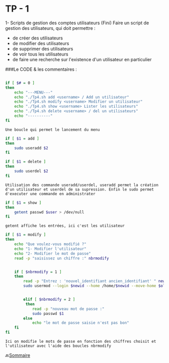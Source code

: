 
# TP - 1


1- Scripts de gestion des comptes utilisateurs (Fini)
Faire un script de gestion des utilisateurs, qui doit permettre :

* de créer des utilisateurs
* de modifier des utilisateurs
* de supprimer des utilisateurs
* de voir tous les utilisateurs
* de faire une recherche sur l'existence d'un utilisateur en particulier









 ###Le CODE & les commentaires :


```bash

if [ $# = 0 ]
then
	echo "---MENU---"
	echo "./Tp4.sh add <username> / Add un utilisateur" 
	echo "./Tp4.sh modify <username> Modifier un utilisateur" 
	echo "./Tp4.sh show <username> Lister les utilisateurs"
	echo "./Tp4.sh delete <username> / del un utilisateurs"
	echo "----------"
fi     
``` 
`Une boucle qui permet le lancement du menu`


```bash
if [ $1 = add ]
then
    sudo useradd $2
fi

if [ $1 = delete ]
then
    sudo userdel $2
fi
```
`Utilisation des commande useradd/userdel, useradd permet la création d'un utilisateur et userdel de sa supression. Enfin le sudo permet d'executer une commande en administrater `

```bash
if [ $1 = show ]
then
    getent passwd $user > /dev/null
fi 
```
`getent affiche les entrées, ici c'est les utilisateur `


```bash
if [ $1 = modify ]
then
    echo "Que voulez-vous modifié ?"
    echo "1- Modifier l'utilisateur"
    echo "2- Modifier le mot de passe"
    read -p "saisissez un chiffre :" nbrmodify


    if [ $nbrmodify = 1 ]
    then 
        read -p "Entrez : 'nouvel_identifiant ancien_identifiant' " newid oldid
        sudo usermod --login $newid --home /home/$newid --move-home $oldid


        elif [ $nbrmodify = 2 ]
         then
            read -p "nouveau mot de passe :"
            sudo passwd $1
        else
            echo "le mot de passe saisie n'est pas bon"
    fi
fi

```

`Ici on modifie le mots de passe en fonction des chiffres choisit et l'utilisateur avec l'aide des boucles nbrmodify`


:back:[Sommaire](https://github.com/nathymellal/SHELL/blob/main/README.md)
